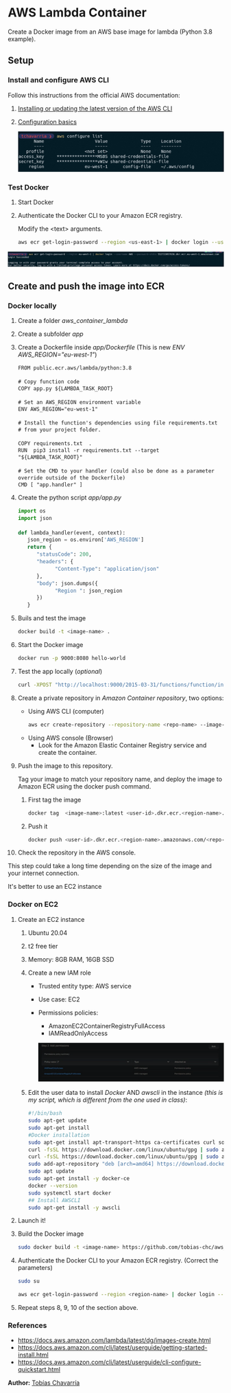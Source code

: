 # AWS Lambda Container

Create a Docker image from an AWS base image for lambda (Python 3.8 example).

## Setup

### Install and configure AWS CLI 

Follow this instructions from the official AWS documentation:

1. [Installing or updating the latest version of the AWS CLI](https://docs.aws.amazon.com/cli/latest/userguide/getting-started-install.html)
2. [Configuration basics](https://docs.aws.amazon.com/cli/latest/userguide/cli-configure-quickstart.html)

   ![](assets/credentiasl_setup.png)

### Test Docker

1. Start Docker
2. Authenticate the Docker CLI to your Amazon ECR registry.

   Modify the \<text\> arguments.

   ```sh
   aws ecr get-login-password --region <us-east-1> | docker login --username AWS --password-stdin <123456789012>.dkr.ecr.<us-east-1>.amazonaws.com    
   ```

![](assets/docker-login.png)

## Create and push the image into ECR

### **Docker locally**

 1. Create a folder *aws_container_lambda*
 2. Create a subfolder *app*
 3. Create a Dockerfile inside *app/Dockerfile* (This is new *ENV AWS_REGION="eu-west-1"*)
    ```Docker
    FROM public.ecr.aws/lambda/python:3.8

    # Copy function code
    COPY app.py ${LAMBDA_TASK_ROOT}

    # Set an AWS_REGION environment variable
    ENV AWS_REGION="eu-west-1"

    # Install the function's dependencies using file requirements.txt
    # from your project folder.

    COPY requirements.txt  .
    RUN  pip3 install -r requirements.txt --target "${LAMBDA_TASK_ROOT}"

    # Set the CMD to your handler (could also be done as a parameter override outside of the Dockerfile)
    CMD [ "app.handler" ] 
    ``` 
 4. Create the python script *app/app.py*

    ```python
    import os
    import json
          
    def lambda_handler(event, context):
       json_region = os.environ['AWS_REGION']
       return {
          "statusCode": 200,
          "headers": {
                "Content-Type": "application/json"
          },
          "body": json.dumps({
                "Region ": json_region
          })
       }


    ```

5. Buils and test the image
   ```sh
   docker build -t <image-name> .   
   ```
6. Start the Docker image
   ```sh
   docker run -p 9000:8080 hello-world 
   ```
7. Test the app locally (*optional*)
   ```sh
   curl -XPOST "http://localhost:9000/2015-03-31/functions/function/invocations" -d '{}'
   ```


8. Create a private repository in *Amazon Container repository*, two options:
   - Using AWS CLI (computer) 
      ```sh
      aws ecr create-repository --repository-name <repo-name> --image-scanning-configuration scanOnPush=true --image-tag-mutability MUTABLE
      ```
   - Using AWS console (Browser) 
     - Look for the Amazon Elastic Container Registry service and create the container.
9. Push the image to this repository.
   
   Tag your image to match your repository name, and deploy the image to Amazon ECR using the docker push command.


   1. First tag the image
      ```sh
      docker tag  <image-name>:latest <user-id>.dkr.ecr.<region-name>.amazonaws.com/<repo-name>:latest        
      ```
   2. Push it
 
      ```sh
      docker push <user-id>.dkr.ecr.<region-name>.amazonaws.com/<repo-name>:latest
      ``` 
10. Check the repository in the AWS console.

This step could take a long time depending on the size of the image and your internet connection.

It's better to use an EC2 instance


### **Docker on EC2**

1. Create an EC2 instance 
   1. Ubuntu 20.04
   2. t2 free tier
   3. Memory: 8GB RAM, 16GB SSD
   4. Create a new IAM role
      - Trusted entity type: AWS service
      - Use case: EC2
      - Permissions policies:
         - AmazonEC2ContainerRegistryFullAccess
         - IAMReadOnlyAccess 
  
         ![](assets/IAM_role_ECR.png)


   5. Edit the user data to install *Docker* AND *awscli* in the instance *(this is my script, which is different from the one used in class)*:
 
      ```sh
      #!/bin/bash
      sudo apt-get update
      sudo apt-get install
      #Docker installation
      sudo apt-get install apt-transport-https ca-certificates curl software-properties-common -y
      curl -fsSL https://download.docker.com/linux/ubuntu/gpg | sudo apt-key add -
      curl -fsSL https://download.docker.com/linux/ubuntu/gpg | sudo apt-key add -
      sudo add-apt-repository "deb [arch=amd64] https://download.docker.com/linux/ubuntu  $(lsb_release -cs)  stable"
      sudo apt update
      sudo apt-get install -y docker-ce 
      docker --version
      sudo systemctl start docker
      ## Install AWSCLI
      sudo apt-get install -y awscli

      ```
2. Launch it!
3. Build the Docker image 
    
   ```sh
   sudo docker build -t <image-name> https://github.com/tobias-chc/aws_lambda_container#main:app
   ``` 
4. Authenticate the Docker CLI to your Amazon ECR registry. (Correct the parameters)
   ```sh
   sudo su
   ```

   ```sh
   aws ecr get-login-password --region <region-name> | docker login --username AWS --password-stdin <user-id>.dkr.ecr.<region-name>.amazonaws.com    

   ```

5. Repeat steps 8, 9, 10 of the section above.


### References

- https://docs.aws.amazon.com/lambda/latest/dg/images-create.html
- https://docs.aws.amazon.com/cli/latest/userguide/getting-started-install.html
- https://docs.aws.amazon.com/cli/latest/userguide/cli-configure-quickstart.html
  

**Author:** [Tobías Chavarría](https://github.com/tobias-chc)